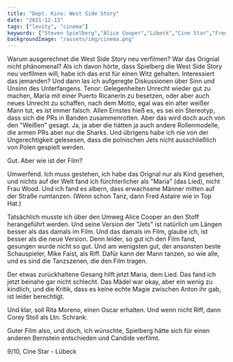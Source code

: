 ```yaml
---
title: "Dept. Kino: West Side Story"
date: "2021-12-13"
tags: ["levity", "cinema"]
keywords: ["Steven Spielberg","Alice Cooper","Lübeck","Cine Star","Fred Astaire","Rita Moreno", "Corey Stoll", "Mike Faist", "Leonard Bernstein"]
backgroundImage: "/assets/img/cinema.png"
---
```


<!-- Excerpt Start -->
Warum ausgerechnet die West Side Story neu verfilmen? War das Orignial nicht phänomenal? <!-- Excerpt End -->Als ich davon hörte, dass Spielberg die West Side Story neu verfilmen will, habe ich das erst für einen Witz gehalten. Interessiert das jemanden? Und dann las ich aufgeregte Diskussionen über Sinn und Unsinn des Unterfangens. Tenor: Gelegenheiten Unrecht wieder gut zu machen, Maria mit einer Puerto Ricanerin zu besetzen, oder aber auch neues Unrecht zu schaffen, nach dem Motto, egal was ein alter weißer Mann tut, es ist immer falsch. Allen Ernstes hieß es, es sei ein Stereotyp, dass sich die PRs in Banden zusammenrotten. Aber das wird doch auch von den "Weißen" gesagt. Ja, ja aber die hätten ja auch andere Rollenmodelle, die armen PRs aber nur die Sharks. Und übrigens habe ich nie von der Ungerechtigkeit gelesesen, dass die polnischen Jets nicht ausschließlich von Polen gespielt werden.

Gut. Aber wie ist der Film?

Umwerfend. Ich muss gestehen, ich habe das Orignal nur als Kind gesehen, und nichts auf der Welt fand ich fürchterlicher als "Maria" (das Lied), nicht Frau Wood. Und ich fand es albern, dass erwachsene Männer mitten auf der Straße rumtanzen. (Wenn schon Tanz, dann Fred Astaire wie in Top Hat.)

Tatsächlich musste ich über den Umweg Alice Cooper an den Stoff herangeführt werden. Und seine Version der "Jets" ist natürlich um Längen besser als das damals im Film. Und das damals im Film, glaube ich, ist besser als die neue Version. Denn leider, so gut ich den Film fand, gesungen wurde nicht so gut. Und am wenigsten gut, der ansonsten beste Schauspieler, Mike Faist, als Riff. Dafür kann der Mann tanzen, so wie alle, und es sind die Tanzszenen, die den Film tragen.

Der etwas zurückhaltene Gesang hilft jetzt Maria, dem Lied. Das fand ich jetzt beinahe gar nicht schlecht. Das Mädel war okay, aber ein wenig zu kindlich, und die Kritik, dass es keine echte Magie zwischen Anton ihr gab, ist leider berechtigt.

Und klar, soll Rita Moreno, einen Oscar erhalten. Und wenn nicht Riff, dann Corey Stoll als Ltn. Schrank. 

Guter Film also, und doch, ich wünschte, Spielberg hätte sich für einen anderen Bernstein entschieden und Candide verfilmt.


9/10, Cine Star - Lübeck